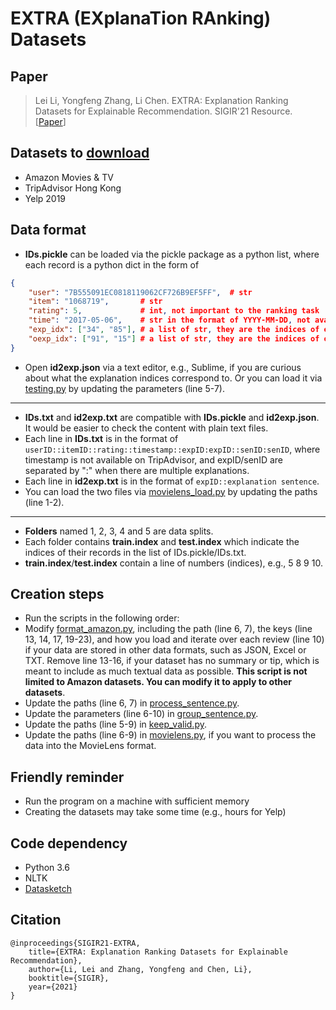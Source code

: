 # EXTRA (EXplanaTion RAnking) Datasets

## Paper
> Lei Li, Yongfeng Zhang, Li Chen. EXTRA: Explanation Ranking Datasets for Explainable Recommendation. SIGIR'21 Resource. \[[Paper](https://arxiv.org/abs/2102.10315)\]

## Datasets to [download](https://drive.google.com/drive/folders/1Kb4pOCUja1EgDlhP-YQI8AxofHBkioT5?usp=sharing)
- Amazon Movies & TV
- TripAdvisor Hong Kong
- Yelp 2019

## Data format

- **IDs.pickle** can be loaded via the pickle package as a python list, where each record is a python dict in the form of

```json
{
	"user": "7B555091EC0818119062CF726B9EF5FF",  # str
	"item": "1068719",       # str
	"rating": 5,             # int, not important to the ranking task
	"time": "2017-05-06",    # str in the format of YYYY-MM-DD, not available on TripAdvisor
	"exp_idx": ["34", "85"], # a list of str, they are the indices of explanations after sentence grouping via LSH
	"oexp_idx": ["91", "15"] # a list of str, they are the indices of original sentences, corresponding to senID in the following
}  
```

- Open **id2exp.json** via a text editor, e.g., Sublime, if you are curious about what the explanation indices correspond to. Or you can load it via [testing.py](testing.py) by updating the parameters (line 5-7).

---
- **IDs.txt** and **id2exp.txt** are compatible with **IDs.pickle** and **id2exp.json**. It would be easier to check the content with plain text files.
- Each line in **IDs.txt** is in the format of ```userID::itemID::rating::timestamp::expID:expID::senID:senID```, where timestamp is not available on TripAdvisor, and expID/senID are separated by ":" when there are multiple explanations.
- Each line in **id2exp.txt** is in the format of ```expID::explanation sentence```.
- You can load the two files via [movielens_load.py](movielens_load.py) by updating the paths (line 1-2).
---
- **Folders** named 1, 2, 3, 4 and 5 are data splits.
- Each folder contains **train.index** and **test.index** which indicate the indices of their records in the list of IDs.pickle/IDs.txt.
- **train.index**/**test.index** contain a line of numbers (indices), e.g., 5 8 9 10.

## Creation steps
- Run the scripts in the following order:
- Modify [format_amazon.py](format_amazon.py), including the path (line 6, 7), the keys (line 13, 14, 17, 19-23), and how you load and iterate over each review (line 10) if your data are stored in other data formats, such as JSON, Excel or TXT. Remove line 13-16, if your dataset has no summary or tip, which is meant to include as much textual data as possible. **This script is not limited to Amazon datasets. You can modify it to apply to other datasets**.
- Update the paths (line 6, 7) in [process_sentence.py](process_sentence.py).
- Update the parameters (line 6-10) in [group_sentence.py](group_sentence.py).
- Update the paths (line 5-9) in [keep_valid.py](keep_valid.py).
- Update the paths (line 6-9) in [movielens.py](movielens.py), if you want to process the data into the MovieLens format.

## Friendly reminder
- Run the program on a machine with sufficient memory
- Creating the datasets may take some time (e.g., hours for Yelp)

## Code dependency
- Python 3.6
- NLTK
- [Datasketch](http://ekzhu.com/datasketch/lsh.html)

## Citation
```
@inproceedings{SIGIR21-EXTRA,
	title={EXTRA: Explanation Ranking Datasets for Explainable Recommendation},
	author={Li, Lei and Zhang, Yongfeng and Chen, Li},
	booktitle={SIGIR},
	year={2021}
}
```

